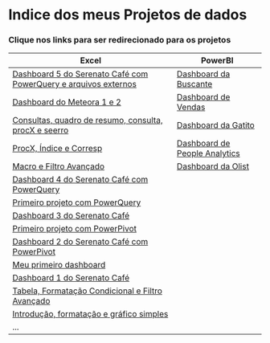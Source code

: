 # Indice dos meus Projetos de dados

### Clique nos links para ser redirecionado para os projetos

| Excel | PowerBI |
| ------------- | ------------- |
| [Dashboard 5 do Serenato Café com PowerQuery e arquivos externos](https://github.com/dsCarneiro/Excel09.3-Dashboard-com-PowerQuery.git)  | [Dashboard da Buscante](https://github.com/dsCarneiro/PowerBI2.git)  | |
| [Dashboard do Meteora 1 e 2](https://github.com/dsCarneiro/Excel11-Dashboard_PowerPivot_e_TBDinamica.git)  | [Dashboard de Vendas](https://github.com/dsCarneiro/PowerBI7.git)  | [Primeiro contato com Looker](https://github.com/dsCarneiro/Looker1) |
| [Consultas, quadro de resumo, consulta, procX e seerro](https://github.com/dsCarneiro/Excel04-Seerro_Consulta_ProcX_e_QuadroDeResumo.git)  |  [Dashboard da Gatito](https://github.com/dsCarneiro/PowerBI1.git) |
| [ProcX, Índice e Corresp](https://github.com/dsCarneiro/Excel10-ProcX_Indice_e_Corresp.git)  |  [Dashboard de People Analytics](https://github.com/dsCarneiro/PowerBI6.git) |
| [Macro e Filtro Avançado](https://github.com/dsCarneiro/Excel12-Macro_FiltroAvancado.git)  | [Dashboard da Olist](https://github.com/dsCarneiro/PowerBI3.git) |
| [Dashboard 4 do Serenato Café com PowerQuery](https://github.com/dsCarneiro/Excel09.2-DashBoard-com-PowerQuery.git)  |    |
| [Primeiro projeto com PowerQuery](https://github.com/dsCarneiro/Excel08-PowerQuery.git)  |   |
| [Dashboard 3 do Serenato Café](https://github.com/dsCarneiro/Excel09-DashBoard-com-FiltroDeAno.git)  |   |
| [Primeiro projeto com PowerPivot](https://github.com/dsCarneiro/Excel06-PowerPivot.git)  |   |
| [Dashboard 2 do Serenato Café com PowerPivot](https://github.com/dsCarneiro/Excel07-Dashboard-usando-PowerPivot-e-segmentacao-de-dados.git)  |   |
| [Meu primeiro dashboard](https://github.com/dsCarneiro/Excel03-Primeiro_Dashboard.git)  |   |
| [Dashboard 1 do Serenato Café](https://github.com/dsCarneiro/Excel05-Dashboard_do_Serenato_Cafe.git)  |   |
| [Tabela, Formatação Condicional e Filtro Avançado](https://github.com/dsCarneiro/Excel02-Tabela_FormatacaoCondicional_e_FiltroAvancado.git)  |   |
| [Introdução, formatação e gráfico simples](https://github.com/dsCarneiro/Excel01-Introducao-formatacao-e-grafico-simples.git)  |   |
| ...  |   |
